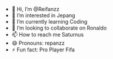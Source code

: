 - 👋 Hi, I’m @Reifanzz
- 👀 I’m interested in Jepang
- 🌱 I’m currently learning Coding
- 💞️ I’m looking to collaborate on Ronaldo
- 📫 How to reach me Saturnus
- 😄 Pronouns: repanzz
- ⚡ Fun fact: Pro Player Fifa

<!---
Reifanzz/Reifanzz is a ✨ special ✨ repository because its `README.md` (this file) appears on your GitHub profile.
You can click the Preview link to take a look at your changes.
--->
